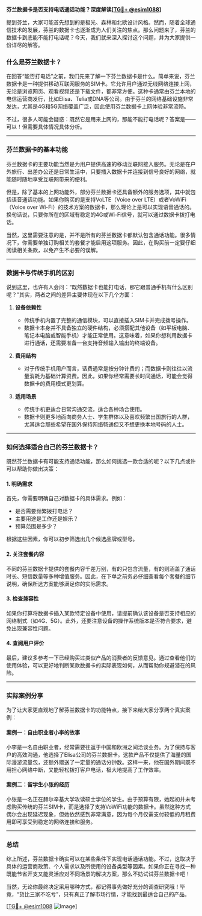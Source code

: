 **芬兰数据卡是否支持电话通话功能？深度解读[[TG💪+ @esim1088](https://t.me/s/esim1088)]**

提到芬兰，大家可能首先想到的是极光、森林和北欧设计风格。然而，随着全球通信技术的发展，芬兰的数据卡也逐渐成为人们关注的焦点。那么问题来了，芬兰的数据卡到底能不能打电话呢？今天，我们就来深入探讨这个问题，并为大家提供一份详尽的解答。

### 什么是芬兰数据卡？

在回答“能否打电话”之前，我们先来了解一下芬兰数据卡是什么。简单来说，芬兰数据卡是一种提供移动互联网服务的SIM卡。它允许用户通过无线网络连接上网，无论是浏览网页、观看视频还是下载文件，都非常方便。这种卡通常由芬兰本地的电信运营商发行，比如Elisa、Telia或DNA等公司。由于芬兰的网络基础设施非常发达，尤其是4G和5G网络覆盖广泛，因此使用芬兰数据卡上网体验非常流畅。

不过，很多人可能会疑惑：既然它是用来上网的，那能不能打电话呢？答案是——可以！但需要具体情况具体分析。

---

### 芬兰数据卡的基本功能

芬兰数据卡的主要功能当然是为用户提供高速的移动互联网接入服务。无论是在户外旅行、出差办公还是日常生活中，只要插入数据卡并连接到信号良好的网络，就能随时随地享受互联网带来的便利。

但是，除了基本的上网功能外，部分芬兰数据卡还具备额外的服务选项，其中就包括语音通话功能。如果你购买的是支持VoLTE（Voice over LTE）或者VoWiFi（Voice over Wi-Fi）的技术方案的数据卡，那么理论上是可以实现语音通话的。换句话说，只要你所在的区域有稳定的4G或Wi-Fi信号，就可以通过数据卡拨打电话。

当然，这里需要注意的是，并不是所有的芬兰数据卡都默认包含通话功能。很多情况下，你需要单独订购相关的套餐才能启用这项服务。因此，在购买前一定要仔细阅读相关条款，以免产生不必要的误解。

---

### 数据卡与传统手机的区别

说到这里，也许有人会问：“既然数据卡也能打电话，那它跟普通手机有什么区别呢？”其实，两者之间的差异主要体现在以下几个方面：

1. **设备依赖性**  
   - 传统手机内置了完整的通信模块，可以直接插入SIM卡并完成拨号操作。
   - 数据卡本身并不具备独立的硬件结构，必须搭配其他设备（如平板电脑、笔记本电脑或智能手机）才能正常使用。这意味着，如果你想利用数据卡进行通话，还需要准备一台支持音频输入输出的终端设备。

2. **费用结构**  
   - 对于传统手机用户而言，话费通常是按分钟计费的；而数据卡则往往以流量消耗为基础计算资费。因此，如果你经常需要长时间通话，可能会觉得数据卡的费用模式更划算。
   
3. **适用场景**  
   - 传统手机更适合日常沟通交流，适合各种场合使用。
   - 数据卡则更多地面向商务人士、学生群体以及喜欢频繁出国旅行的人群，尤其适合那些希望在国外保持网络畅通但又不想更换本地号码的人士。

---

### 如何选择适合自己的芬兰数据卡？

既然芬兰数据卡有可能支持通话功能，那么如何挑选一款合适的呢？以下几点或许可以帮助你做出决策：

#### 1. 明确需求
首先，你需要明确自己对数据卡的具体需求。例如：
- 是否需要频繁拨打电话？
- 主要用途是工作还是娱乐？
- 预算范围是多少？

根据这些因素，你可以初步筛选出几个候选品牌或型号。

#### 2. 关注套餐内容
不同的芬兰数据卡提供的套餐内容千差万别，有的只包含流量，有的则涵盖了通话时长、短信数量等多种增值服务。因此，在下单之前务必仔细查看每个套餐的细节说明，确保所选方案能够满足你的实际需求。

#### 3. 检查兼容性
如果你打算将数据卡插入某款特定设备中使用，请提前确认该设备是否支持相应的网络制式（如4G、5G）。此外，还要注意设备的操作系统版本是否符合要求，避免出现兼容性问题。

#### 4. 查阅用户评价
最后，建议多参考一下已经购买过类似产品的消费者的反馈意见。通过查看他们的使用体验，可以更好地判断某款数据卡的实际表现如何，从而帮助你规避潜在的风险。

---

### 实际案例分享

为了让大家更直观地了解芬兰数据卡的功能特点，接下来给大家分享两个真实案例：

#### 案例一：自由职业者小李的故事
小李是一名自由职业者，经常需要往返于中国和欧洲之间洽谈业务。为了保持与客户的高效沟通，他选择了Elisa公司的芬兰数据卡。这款产品不仅提供了海量的国际漫游流量包，还额外赠送了一定量的通话分钟数。这样一来，他在国外期间既不用担心网络中断，又能轻松拨打客户电话，极大地提高了工作效率。

#### 案例二：留学生小张的经历
小张是一名正在赫尔辛基大学攻读硕士学位的学生。由于预算有限，她起初并未考虑购买传统的芬兰SIM卡，而是选择了支持VoWiFi功能的数据卡。虽然这种方式偶尔会出现延迟现象，但她依然感到非常满意，因为每个月仅需支付较低的月租费用即可享受到稳定的网络连接和服务。

---

### 总结

综上所述，芬兰数据卡确实可以在某些条件下实现电话通话功能。不过，这取决于具体的运营商政策、个人需求以及所使用的设备类型等因素。如果你正在寻找一种既能节省开支又能灵活应对不同场景的解决方案，那么不妨试试芬兰数据卡吧！

当然，无论你最终决定采用哪种方式，都记得事先做好充分的调查研究哦！毕竟，“货比三家不吃亏”，只有真正了解市场行情，才能找到最适合自己的产品。

[[TG💪+ @esim1088](https://t.me/s/esim1088) ![Image](https://i.postimg.cc/4NQfJmqS/Snipaste-2025-05-13-00-14-12.png)]